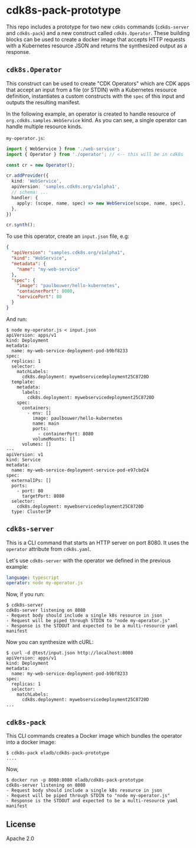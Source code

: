 # cdk8s-pack-prototype

This repo includes a prototype for two new `cdk8s` commands (`cdk8s-server` and
`cdk8s-pack`) and a new construct called `cdk8s.Operator`. These building blocks
can be used to create a docker image that accepts HTTP requests with a
Kubernetes resource JSON and returns the synthesized output as a response.

## `cdk8s.Operator`

This construct can be used to create "CDK Operators" which are CDK apps that
accept an input from a file (or STDIN) with a Kubernetes resource definition,
instantiates a custom constructs with the `spec` of this input and outputs
the resulting manifest.

In the following example, an operator is created to handle resource of
`org.cdk8s.samples.WebService` kind. As you can see, a single operator can
handle multiple resource kinds.

`my-operator.js`:

```ts
import { WebService } from './web-service';
import { Operator } from './operator'; // <-- this will be in cdk8s

const cr = new Operator();

cr.addProvider({
  kind: 'WebService',
  apiVersion: 'samples.cdk8s.org/v1alpha1',
  // schema: ...
  handler: {
    apply: (scope, name, spec) => new WebService(scope, name, spec),
  },
})

cr.synth();
```

To use this operator, create an `input.json` file, e.g:

```json
{
  "apiVersion": "samples.cdk8s.org/v1alpha1",
  "kind": "WebService",
  "metadata": {
    "name": "my-web-service"
  },
  "spec": {
    "image": "paulbouwer/hello-kubernetes",
    "containerPort": 8080,
    "servicePort": 80
  }
}
```

And run:

```shell
$ node my-operator.js < input.json
apiVersion: apps/v1
kind: Deployment
metadata:
  name: my-web-service-deployment-pod-b9bf8233
spec:
  replicas: 1
  selector:
    matchLabels:
      cdk8s.deployment: mywebservicedeployment25C8720D
  template:
    metadata:
      labels:
        cdk8s.deployment: mywebservicedeployment25C8720D
    spec:
      containers:
        - env: []
          image: paulbouwer/hello-kubernetes
          name: main
          ports:
            - containerPort: 8080
          volumeMounts: []
      volumes: []
---
apiVersion: v1
kind: Service
metadata:
  name: my-web-service-deployment-service-pod-e97cbd24
spec:
  externalIPs: []
  ports:
    - port: 80
      targetPort: 8080
  selector:
    cdk8s.deployment: mywebservicedeployment25C8720D
  type: ClusterIP
```

## `cdk8s-server`

This is a CLI command that starts an HTTP server on port 8080. It uses the
`operator` attribute from `cdk8s.yaml`.

Let's use `cdk8s-server` with the operator we defined in the previous example:

```yaml
language: typescript
operator: node my-operator.js
```

Now, if you run:

```shell
$ cdk8s-server
cdk8s-server listening on 8080
- Request body should include a single k8s resource in json
- Request will be piped through STDIN to "node my-operator.js"
- Response is the STDOUT and expected to be a multi-resource yaml manifest
```

Now you can synthesize with cURL:

```shell
$ curl -d @test/input.json http://localhost:8080
apiVersion: apps/v1
kind: Deployment
metadata:
  name: my-web-service-deployment-pod-b9bf8233
spec:
  replicas: 1
  selector:
    matchLabels:
      cdk8s.deployment: mywebservicedeployment25C8720D
...
```

## `cdk8s-pack`

This CLI commands creates a Docker image which bundles the operator into a docker image:

```shell
$ cdk8s-pack eladb/cdk8s-pack-prototype
....
```

Now,

```shell
$ docker run -p 8080:8080 eladb/cdk8s-pack-prototype
cdk8s-server listening on 8080
- Request body should include a single k8s resource in json
- Request will be piped through STDIN to "node my-operator.js"
- Response is the STDOUT and expected to be a multi-resource yaml manifest
```

## License

Apache 2.0